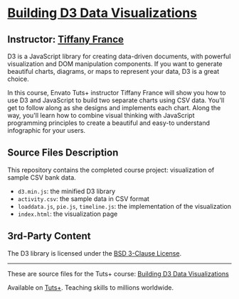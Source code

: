 # [Building D3 Data Visualizations][published url]
## Instructor: [Tiffany France][instructor url]


D3 is a JavaScript library for creating data-driven documents, with powerful visualization and DOM manipulation components. If you want to generate beautiful charts, diagrams, or maps to represent your data, D3 is a great choice. 

In this course, Envato Tuts+ instructor Tiffany France will show you how to use D3 and JavaScript to build two separate charts using CSV data. You'll get to follow along as she designs and implements each chart. Along the way, you'll learn how to combine visual thinking with JavaScript programming principles to create a beautiful and easy-to understand infographic for your users.


## Source Files Description


This repository contains the completed course project: visualization of sample CSV bank data. 

 - `d3.min.js`: the minified D3 library
 - `activity.csv`: the sample data in CSV format
 - `loaddata.js`, `pie.js`, `timeline.js`: the implementation of the visualization
 - `index.html`: the visualization page


## 3rd-Party Content

The D3 library is licensed under the [BSD 3-Clause License](http://opensource.org/licenses/BSD-3-Clause).

------

These are source files for the Tuts+ course: [Building D3 Data Visualizations][published url]

Available on [Tuts+](https://tutsplus.com). Teaching skills to millions worldwide.

[published url]: https://code.tutsplus.com/courses/building-d3-data-visualizations
[instructor url]: https://tutsplus.com/authors/tiffany-france
